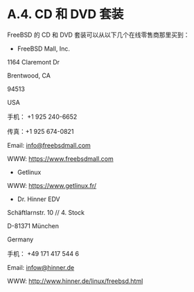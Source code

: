 # A.4. CD 和 DVD 套装

FreeBSD 的 CD 和 DVD 套装可以从以下几个在线零售商那里买到：

- FreeBSD Mall, Inc.

1164 Claremont Dr

Brentwood, CA

94513

USA

手机： +1 925 240-6652

传真：+1 925 674-0821

Email: info@freebsdmall.com

WWW: https://www.freebsdmall.com

- Getlinux

WWW: https://www.getlinux.fr/

- Dr. Hinner EDV

Schäftlarnstr. 10 // 4. Stock

D-81371 München

Germany

手机： +49 171 417 544 6

Email: infow@hinner.de

WWW: http://www.hinner.de/linux/freebsd.html